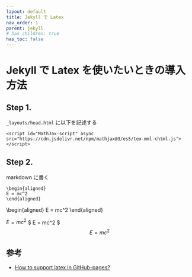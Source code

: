 ```yaml
---
layout: default
title: Jekyll で Latex
nav_order: 1
parent: jekyll
# has_children: true
has_toc: false
---
```


# Jekyll で Latex を使いたいときの導入方法

## Step 1.
`_layouts/head.html` に以下を記述する
``` 
<script id="MathJax-script" async src="https://cdn.jsdelivr.net/npm/mathjax@3/es5/tex-mml-chtml.js"></script>
```
## Step 2.
markdown に書く
```
\begin{aligned}
E = mc^2
\end{aligned}
```
\begin{aligned}
E = mc^2
\end{aligned}


$E = mc^2$
$ E = mc^2 $
$$E = mc^2$$

## 参考
+ [How to support latex in GitHub-pages?](https://stackoverflow.com/questions/26275645/how-to-support-latex-in-github-pages/72383929#72383929)